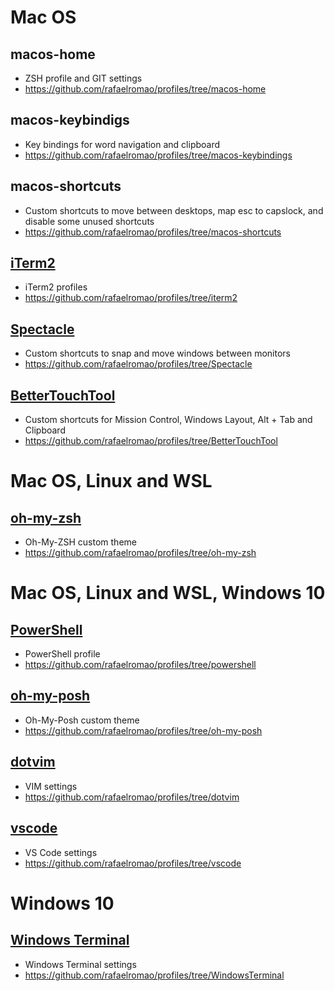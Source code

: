 # Mac OS

## macos-home

- ZSH profile and GIT settings
- https://github.com/rafaelromao/profiles/tree/macos-home

## macos-keybindigs

- Key bindings for word navigation and clipboard
- https://github.com/rafaelromao/profiles/tree/macos-keybindings

## macos-shortcuts

- Custom shortcuts to move between desktops, map esc to capslock, and disable some unused shortcuts
- https://github.com/rafaelromao/profiles/tree/macos-shortcuts

## [iTerm2](https://iterm2.com)

- iTerm2 profiles
- https://github.com/rafaelromao/profiles/tree/iterm2

## [Spectacle](https://www.spectacleapp.com)

- Custom shortcuts to snap and move windows between monitors
- https://github.com/rafaelromao/profiles/tree/Spectacle

## [BetterTouchTool](https://folivora.ai)

- Custom shortcuts for Mission Control, Windows Layout, Alt + Tab and Clipboard
- https://github.com/rafaelromao/profiles/tree/BetterTouchTool

# Mac OS, Linux and WSL

## [oh-my-zsh](https://ohmyz.sh)

- Oh-My-ZSH custom theme
- https://github.com/rafaelromao/profiles/tree/oh-my-zsh

# Mac OS, Linux and WSL, Windows 10

## [PowerShell](https://github.com/PowerShell/PowerShell)

- PowerShell profile
- https://github.com/rafaelromao/profiles/tree/powershell

## [oh-my-posh](https://github.com/JanDeDobbeleer/oh-my-posh)

- Oh-My-Posh custom theme
- https://github.com/rafaelromao/profiles/tree/oh-my-posh

## [dotvim](https://www.vim.org)

- VIM settings
- https://github.com/rafaelromao/profiles/tree/dotvim

## [vscode](https://code.visualstudio.com/)

- VS Code settings
- https://github.com/rafaelromao/profiles/tree/vscode

# Windows 10

## [Windows Terminal](https://github.com/Microsoft/Terminal)

- Windows Terminal settings
- https://github.com/rafaelromao/profiles/tree/WindowsTerminal
